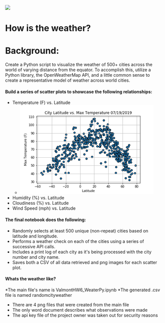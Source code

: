 ![](https://www.bing.com/th?id=OIP.8xqEGBqheCWmcyQ_3vOxwwHaEK&w=300&h=168&c=7&o=5&pid=1.7)
# How is the weather?
# Background:
Create  a Python script to visualize the weather of 500+ cities across the world of varying distance from the equator. To accomplish this,  utilize a Python library, the OpenWeatherMap API, and a little common sense to create a representative model of weather across world cities.

#### Build a series of scatter plots to showcase the following relationships:
  * Temperature (F) vs. Latitude
    * ![](images/latitudevstemperature.png)
  * Humidity (%) vs. Latitude
  * Cloudiness (%) vs. Latitude
  * Wind Speed (mph) vs. Latitude

#### The final notebook does the following:

  * Randomly selects at least 500 unique (non-repeat) cities based on latitude and longitude.
  * Performs a weather check on each of the cities using a series of successive API calls.
  * Includes a print log of each city as it's being processed with the city number and city name.
  * Saves both a CSV of all data retrieved and png images for each scatter plot.


#### Whats the weather like?
  *The main file's name is ValmontHW6_WeaterPy.ipynb
  *The generated .csv file is named randomcityweather
  * There are 4 png files that were created from the main file
  * The only word document describes what observations were made
  * The api key file of the project owner was taken out for security reasons
